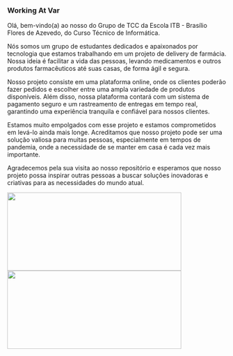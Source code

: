 ### Working At Var

Olá, bem-vindo(a) ao nosso do Grupo de TCC da Escola ITB - Brasílio Flores de Azevedo, do Curso Técnico de Informática.

Nós somos um grupo de estudantes dedicados e apaixonados por tecnologia que estamos trabalhando em um projeto de delivery de farmácia. Nossa ideia é facilitar a vida das pessoas, levando medicamentos e outros produtos farmacêuticos até suas casas, de forma ágil e segura.

Nosso projeto consiste em uma plataforma online, onde os clientes poderão fazer pedidos e escolher entre uma ampla variedade de produtos disponíveis. Além disso, nossa plataforma contará com um sistema de pagamento seguro e um rastreamento de entregas em tempo real, garantindo uma experiência tranquila e confiável para nossos clientes.

Estamos muito empolgados com esse projeto e estamos comprometidos em levá-lo ainda mais longe. Acreditamos que nosso projeto pode ser uma solução valiosa para muitas pessoas, especialmente em tempos de pandemia, onde a necessidade de se manter em casa é cada vez mais importante.

Agradecemos pela sua visita ao nosso repositório e esperamos que nosso projeto possa inspirar outras pessoas a buscar soluções inovadoras e criativas para as necessidades do mundo atual.


<div align="left">
  <a href="https://github.com/Working-At-Var">
  <img height="180em" width="400em"  src="https://github-readme-stats.vercel.app/api?username=Working-At-Var&show_icons=true&theme=tokyonight&include_all_commits=true&count_private=true"/>
  <img height="180em" width="400em" src="https://github-readme-stats.vercel.app/api/top-langs/?username=Working-At-Var&layout=compact&langs_count=7&theme=tokyonight"/>
</div>
